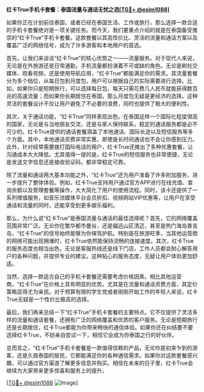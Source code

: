**红卡True手机卡套餐：泰国流量与通话无忧之选[[TG💪+ @esim1088](https://t.me/s/esim1088)]**

如果你正在计划前往泰国，或者已经在泰国生活、工作或旅行，那么选择一款合适的手机卡套餐绝对是一项关键任务。而今天，我们要重点介绍的就是在泰国备受推崇的“红卡True”手机卡套餐。这款套餐以其高性价比、灵活的流量和通话方案以及覆盖广泛的网络信号，成为了许多游客和本地用户的首选。

首先，让我们来谈谈“红卡True”的核心优势之一——流量服务。对于现代人来说，无论是在外旅游还是日常通勤，手机流量都扮演着不可或缺的角色。无论是刷社交媒体、观看视频，还是使用导航应用，“红卡True”都能满足你的需求。其流量套餐分为多个档位，从每日包到月度包，用户可以根据自己的实际需要进行选择。比如，如果你只是短期旅行，可以选择每日包，每天只需花费几人民币就能获得数百兆的高速流量；而如果你长期居住在泰国，那么月度包无疑是更经济的选择。这种灵活的套餐设计不仅让用户避免了不必要的浪费，同时也提供了极大的便利性。

其次，关于通话功能，“红卡True”同样表现出色。在泰国这样一个国际化程度很高的国家，无论是与当地朋友交流，还是与家人保持联系，稳定的通话服务都是必不可少的。红卡True提供的通话套餐涵盖了本地通话、国际长途以及短信服务等多个方面。其中，本地通话资费非常实惠，即使是长时间通话也不会让你感到压力。此外，针对经常需要拨打国际电话的用户，红卡True还推出了多种优惠套餐，让沟通成本大大降低。尤其值得一提的是，红卡True的短信服务也非常便捷，无论是发送文字信息还是接收验证码，都非常稳定可靠。

除了流量和通话两大基本功能之外，“红卡True”还为用户准备了许多附加服务，进一步提升了整体体验。例如，红卡True支持用户通过官方APP进行在线充值、查询余额以及管理套餐等操作，大大简化了用户的使用流程。同时，该卡还提供了一系列增值服务，如音乐流媒体平台会员折扣、视频网站VIP优惠等，让用户在享受通话和流量的同时，还能享受到更多娱乐福利。

那么，为什么说“红卡True”是泰国流量与通话的最佳选择呢？首先，它的网络覆盖范围非常广泛。无论你在繁华都市曼谷，还是偏远山区清迈，甚至是热门海岛普吉岛，“红卡True”的信号始终能够为你保驾护航。特别是在旅游旺季，当其他运营商的网络可能出现拥堵时，红卡True依然能保持流畅的连接速度。其次，红卡True的服务态度也相当出色。无论是客服热线还是线下门店，工作人员都会耐心解答用户的各种问题，并提供专业的建议。这种贴心的服务态度，无疑让用户体验更加舒适。

当然，选择一款适合自己的手机卡套餐还需要考虑价格因素。相比其他运营商，“红卡True”在价格上具有明显的优势。尤其是在流量和通话资费方面，其定价策略显得尤为亲民。对于预算有限的学生党或者刚刚开始工作的年轻人来说，红卡True无疑是一个性价比极高的选择。

最后，我们再来总结一下“红卡True”手机卡套餐的主要特点。它不仅提供了灵活多样的流量和通话套餐，还拥有广泛的网络覆盖和优质的客户服务。无论是短期旅行还是长期居住，红卡True都能为你带来畅快的通信体验。如果你还在纠结要不要选择红卡True，不妨亲自尝试一下，相信它会成为你泰国之行的好伙伴。

总而言之，“红卡True”手机卡套餐是一款值得信赖的产品，无论你是初来乍到的游客，还是久居泰国的居民，它都能满足你的各种通信需求。如果你对这款套餐感兴趣，可以通过官方渠道了解更多信息并购买。相信在未来的日子里，红卡True会继续为大家带来更多惊喜和服务上的提升。

[[TG💪+ @esim1088](https://t.me/s/esim1088) ![Image](https://i.postimg.cc/4NQfJmqS/Snipaste-2025-05-13-00-14-12.png)]